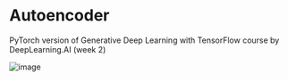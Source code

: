 # Autoencoder 
PyTorch version of Generative Deep Learning with TensorFlow course by DeepLearning.AI (week 2)


![image](https://github.com/haidhiSkuy/Autoencoder/assets/118953030/c1d893fe-95ea-42ba-9e5e-ee61ba6a9194)

